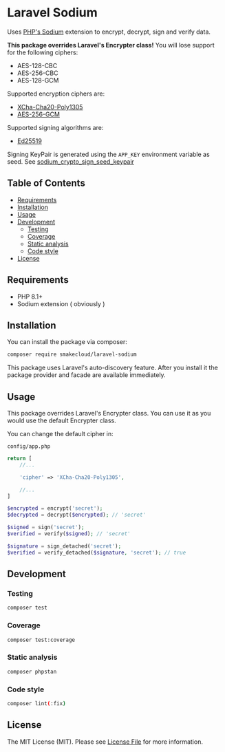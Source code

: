 # Laravel Sodium

Uses [PHP's Sodium](https://www.php.net/manual/en/book.sodium.php) extension to encrypt, decrypt, sign and verify data.

**This package overrides Laravel's Encrypter class!**
You will lose support for the following ciphers:
- AES-128-CBC
- AES-256-CBC
- AES-128-GCM

Supported encryption ciphers are:
- [XCha-Cha20-Poly1305](https://www.php.net/manual/en/function.sodium-crypto-aead-xchacha20poly1305-ietf-encrypt.php)
- [AES-256-GCM](https://www.php.net/manual/en/function.sodium-crypto-aead-aes256gcm-encrypt.php)

Supported signing algorithms are:
- [Ed25519](https://www.php.net/manual/en/function.sodium-crypto-sign.php)

Signing KeyPair is generated using the `APP_KEY` environment variable as seed.
See [sodium_crypto_sign_seed_keypair](https://www.php.net/manual/en/function.sodium-crypto-sign-seed-keypair.php)

## Table of Contents

- [Requirements](#requirements)
- [Installation](#installation)
- [Usage](#usage)
- [Development](#development)
  - [Testing](#testing)
  - [Coverage](#coverage)
  - [Static analysis](#static-analysis)
  - [Code style](#code-style)
- [License](#license)

## Requirements

- PHP 8.1+
- Sodium extension ( obviously )

## Installation

You can install the package via composer:

```bash
composer require smakecloud/laravel-sodium
```

This package uses Laravel's auto-discovery feature. After you install it the package provider and facade are available immediately.

## Usage

This package overrides Laravel's Encrypter class. You can use it as you would use the default Encrypter class.

You can change the default cipher in:

`config/app.php`

```php
return [
    //...

    'cipher' => 'XCha-Cha20-Poly1305',

    //...
]
```

```php
$encrypted = encrypt('secret');
$decrypted = decrypt($encrypted); // 'secret'

$signed = sign('secret');
$verified = verify($signed); // 'secret'

$signature = sign_detached('secret');
$verified = verify_detached($signature, 'secret'); // true
```

## Development

### Testing

```bash
composer test
```

### Coverage

```bash
composer test:coverage
```

### Static analysis

```bash
composer phpstan
```

### Code style

```bash
composer lint(:fix)
```

## License

The MIT License (MIT). Please see [License File](LICENSE.md) for more information.
